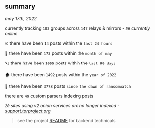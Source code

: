 
## summary
_may 17th, 2022_

currently tracking `103` groups across `147` relays & mirrors - _`56` currently online_

⏲ there have been `14` posts within the `last 24 hours`

🦈 there have been `173` posts within the `month of may`

🪐 there have been `1055` posts within the `last 90 days`

🏚 there have been `1492` posts within the `year of 2022`

🦕 there have been `3778` posts `since the dawn of ransomwatch`

there are `49` custom parsers indexing posts

_`20` sites using v2 onion services are no longer indexed - [support.torproject.org](https://support.torproject.org/onionservices/v2-deprecation/)_

> see the project [README](https://github.com/thetanz/ransomwatch#ransomwatch--) for backend technicals
